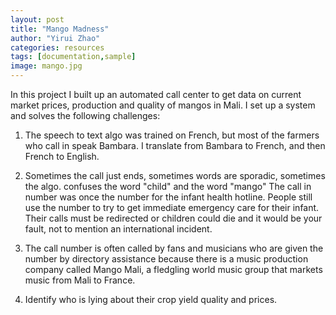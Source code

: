 ```yaml
---
layout: post
title: "Mango Madness"
author: "Yirui Zhao"
categories: resources
tags: [documentation,sample]
image: mango.jpg
---
```


In this project I built up an automated call center to get data on current market prices, production and quality of mangos in Mali. I set up a system and solves the following challenges:

1. The speech to text algo was trained on French, but most of the farmers who call in speak Bambara. I translate from Bambara to French, and then French to English.

2. Sometimes the call just ends, sometimes words are sporadic, sometimes the algo. confuses the word "child" and the word "mango"
The call in number was once the number for the infant health hotline. People still use the number to try to get immediate emergency care for their infant. Their calls must be redirected or children could die and it would be your fault, not to mention an international incident.

3. The call number is often called by fans and musicians who are given the number by directory assistance because there is a music production company called Mango Mali, a fledgling world music group that markets music from Mali to France.

4. Identify who is lying about their crop yield quality and prices.